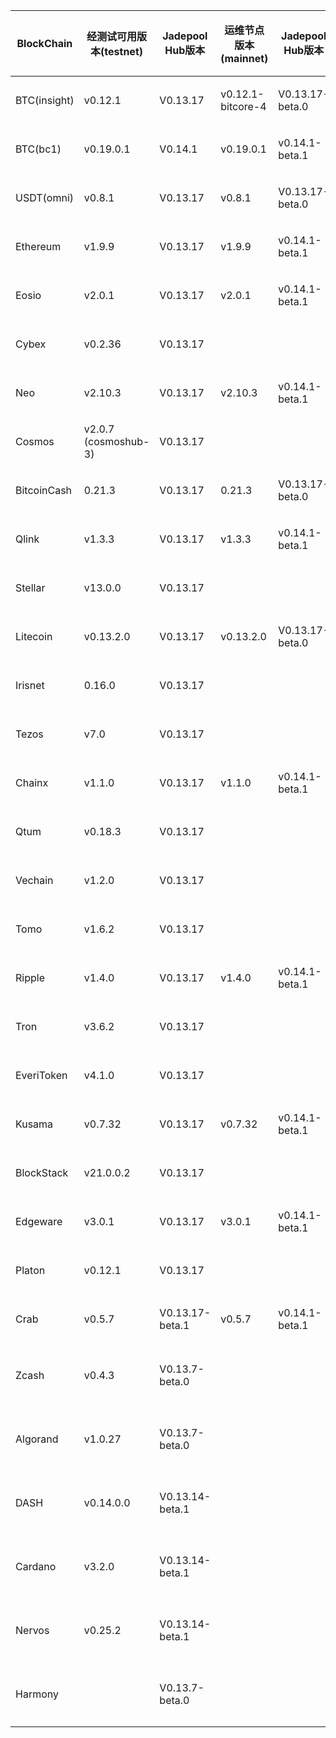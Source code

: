| BlockChain  | 经测试可用版本(testnet)| Jadepool Hub版本 | 运维节点版本(mainnet) | Jadepool Hub版本 | 维护状态 |
| ----------- | ---------- | ---------- | ---------- | ---------- | ---------- |
| BTC(insight) | v0.12.1    | V0.13.17 |    v0.12.1-bitcore-4  | V0.13.17-beta.0 | 维护中 |
| BTC(bc1)    | v0.19.0.1    | V0.14.1 |    v0.19.0.1  | v0.14.1-beta.1 | 维护中 |
| USDT(omni) | v0.8.1    | V0.13.17 |    v0.8.1  | V0.13.17-beta.0 | 维护中 |
| Ethereum    | v1.9.9     | V0.13.17 |     	v1.9.9 | v0.14.1-beta.1 | 维护中 |
| Eosio       | v2.0.1 | V0.13.17 | v2.0.1 | v0.14.1-beta.1 | 维护中 |
| Cybex       | v0.2.36    | V0.13.17 |   	  |  | 维护中 |
| Neo         | v2.10.3    | V0.13.17 |    	v2.10.3 | v0.14.1-beta.1    | 维护中 |
| Cosmos      | v2.0.7 (cosmoshub-3)     | V0.13.17 |    |  | 维护中 |
| BitcoinCash | 0.21.3     | V0.13.17 | 0.21.3   | V0.13.17-beta.0 | 维护中 |
| Qlink       | v1.3.3     | V0.13.17 |  	v1.3.3    | v0.14.1-beta.1 | 维护中 |
| Stellar     | v13.0.0    | V0.13.17 |    |  | 维护中 |
| Litecoin    | v0.13.2.0    | V0.13.17 |   v0.13.2.0   | V0.13.17-beta.0 | 维护中 |
| Irisnet     | 0.16.0    | V0.13.17 |  	   |  | 维护中 |
| Tezos       | v7.0   | V0.13.17 |      |  | 维护中 |
| Chainx      | v1.1.0     | V0.13.17 |  v1.1.0    | v0.14.1-beta.1 | 维护中 |
| Qtum        | v0.18.3    | V0.13.17 |     |  | 维护中 |
| Vechain     | v1.2.0     | V0.13.17 |      |  | 维护中 |
| Tomo        | v1.6.2     | V0.13.17 |      |  | 维护中 |
| Ripple      | v1.4.0     | V0.13.17 |  	v1.4.0    | v0.14.1-beta.1 | 维护中 |
| Tron        | v3.6.2 | V0.13.17 |     	       |  | 维护中 |
| EveriToken  | v4.1.0 | V0.13.17 |            |  | 维护中 |
| Kusama      | v0.7.32    | V0.13.17 |  v0.7.32   | v0.14.1-beta.1 | 维护中 |
| BlockStack  | v21.0.0.2 | V0.13.17 |     	       |  | 维护中 |
| Edgeware    | v3.0.1    | V0.13.17 | v3.0.1     |  v0.14.1-beta.1          | 维护中 |
| Platon      | v0.12.1   | V0.13.17 |   |    | 维护中 |
| Crab        |  v0.5.7   | V0.13.17-beta.1 |   v0.5.7      |  v0.14.1-beta.1  | 维护中 |
| Zcash       | v0.4.3     | V0.13.7-beta.0 |   	   |  | 暂不维护 |
| Algorand    | v1.0.27    | V0.13.7-beta.0 |      |  | 暂不维护 |
| DASH        | v0.14.0.0   | V0.13.14-beta.1 |        |    | 暂不维护 |
| Cardano     | v3.2.0     | V0.13.14-beta.1 |            |            | 暂不维护 |
| Nervos      | v0.25.2   | V0.13.14-beta.1 |            |         | 暂不维护 |
| Harmony     |            | V0.13.7-beta.0 |            | | 暂不维护 |

